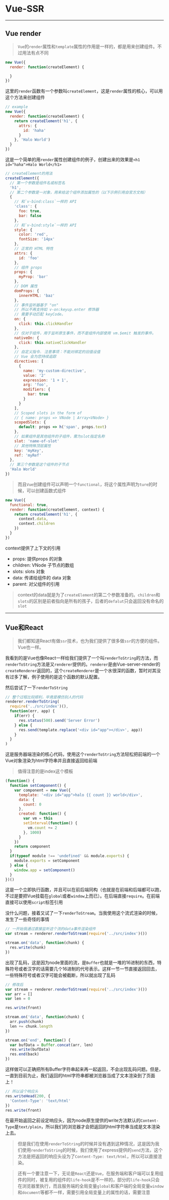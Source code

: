 # Vue-SSR

---
## Vue render
> `Vue`的`render`属性和`template`属性的作用是一样的，都是用来创建组件。不过用法有点不同

``` javascript
new Vue({
  render: function(createElement) {

  }
})
```

这里的`render`函数有一个参数叫`createElement`，这是`render`属性的核心，可以用这个方法来创建组件

``` javascript
// example
new Vue({
  render: function(createElement) {
    return createElement('h1', {
      attrs: {
        id: 'haha'
      }
    }, 'Halo World')
  }
})
```

这是一个简单的用`render`属性创建组件的例子，创建出来的效果是`<h1 id="haha">Halo World</h1>`

``` javascript
// createElement的用法
createElement({
  // 第一个参数是组件名或标签名
  'h1',
  // 第二个参数是一对象，用来给这个组件添加属性的（以下示例引用自官方文档）
  {
    // 和`v-bind:class`一样的 API
    'class': {
      foo: true,
      bar: false
    },
    // 和`v-bind:style`一样的 API
    style: {
      color: 'red',
      fontSize: '14px'
    },
    // 正常的 HTML 特性
    attrs: {
      id: 'foo'
    },
    // 组件 props
    props: {
      myProp: 'bar'
    },
    // DOM 属性
    domProps: {
      innerHTML: 'baz'
    },
    // 事件监听器基于 "on"
    // 所以不再支持如 v-on:keyup.enter 修饰器
    // 需要手动匹配 keyCode。
    on: {
      click: this.clickHandler
    },
    // 仅对于组件，用于监听原生事件，而不是组件内部使用 vm.$emit 触发的事件。
    nativeOn: {
      click: this.nativeClickHandler
    },
    // 自定义指令. 注意事项：不能对绑定的旧值设值
    // Vue 会为您持续追踪
    directives: [
      {
        name: 'my-custom-directive',
        value: '2'
        expression: '1 + 1',
        arg: 'foo',
        modifiers: {
          bar: true
        }
      }
    ],
    // Scoped slots in the form of
    // { name: props => VNode | Array<VNode> }
    scopedSlots: {
      default: props => h('span', props.text)
    },
    // 如果组件是其他组件的子组件，需为slot指定名称
    slot: 'name-of-slot'
    // 其他特殊顶层属性
    key: 'myKey',
    ref: 'myRef'
  },
  // 第三个参数是这个组件的子节点
  'Halo World'
})
```

> 而且`Vue`创建组件可以声明一个`functional`，将这个属性声明为`ture`的时候，可以创建函数式组件

``` javascript
new Vue({
  functional: true,
  render: function(createElement, context) {
    return createElement('h1', {
      context.data,
      context.children
    })
  }
})
```

context提供了上下文的引用

- props: 提供props 的对象
- children: VNode 子节点的数组
- slots: slots 对象
- data: 传递给组件的 data 对象
- parent: 对父组件的引用

> context的data就是为了`createElement`的第二个参数准备的。`children`和`slots`的区别是前者指向是所有的孩子，后者的`defalut`只会返回没有命名的`slot`


---
## Vue和React
> 我们都知道React有做`ssr`技术，也为我们提供了很多做`ssr`的方便的组件。Vue也一样。

我看到的是Vue也像React一样给我们提供了一个叫`renderToString`的方法，而`renderToString`方法是又`renderer`提供的。`renderer`是由Vue-server-render的`createRenderer`返回的，这个`createRenderer`是一个水很深的函数，暂时对其没有过多了解，例子使用的是这个函数的默认配置。

然后尝试了一下`renderToString`

``` javascript
// 整个过程比较顺利，毕竟是模仿别人的代码
renderer.renderToString(
  require('../src/index')(),
  function(err, app) {
    if(err) {
      res.status(500).send('Server Error')
    } else {
      res.send(template.replace('<div id="app"></div>', app))
    }
  }
)
```
这是服务器端渲染的核心代码，使用这个`renderToString`方法轻松把前端的一个Vue对象渲染为html字符串并且直接返回给前端

> 值得注意的是index这个模板

``` javascript
(function() {
  function setComponent() {
    var component = new Vue({
      template: '<div id="app">halo {{ count }} world</div>',
      data: {
        count: 0
      },
      created: function() {
        var vm = this
        setInterval(function() {
          vm.count += 2
        }, 1000)
      }
    })
    return component
  }
  if(typeof module !== 'undefined' && module.exports) {
    module.exports = setComponent
  } else {
    window.app = setComponent()
  }
})()
```

这是一个立即执行函数，并且可以在前后端同构（也就是在前端和后端都可以跑，不过是要把Vue挂载在`global`或者`window`上而已）。在后端直接`require`。在前端直接可以使用`script`标签引用


没什么问题，接着又试了一下`renderToStream`。当我使用这个流式渲染的时候，发生了一些奇怪的事情

``` javascript
// 一开始我通过直接监听这个流的data事件渲染组件
var stream = renderer.renderToStream(require('../src/index')())

stream.on('data', function(chunk) {
  res.write(chunk)
})
```

出现了乱码，这是因为node里面的流，是`Buffer`也就是一堆的16进制的东西，特殊符号或者汉字的话需要几个16进制的代号表示。这样一节一节直接返回回去，一些特殊符号或者汉字可能会被截断，所以就出现了乱码

``` javascript
// 修改后
var stream = renderer.renderToStream(require('../src/index')())
var arr = []
var len = 0

res.write(front)

stream.on('data', function(chunk) {
  arr.push(chunk)
  len += chunk.length
})

stream.on('end', function() {
  var bufData = Buffer.concat(arr, len)
  res.write(bufData)
  res.end(back)
})
```

这样做可以正确把所有Buffer字符串起来再一起返回，不会出现乱码问题。但是，一直到目前为止，我们返回的html字符串都被浏览器当成了文本渲染到了页面上！

``` javascript
// 所以设个响应头
res.writeHead(200, {
  'Content-Type': 'text/html'
})
res.write(front)
```
在最开始返回之前设定响应头，因为node原生提供的write方法默认的`Content-Type`是`text/plain`，所以我们的浏览器才会把返回的html字符串当成是文本渲染上去。

> 但是我们在使用`renderToString`的时候并没有遇到这种情况，这是因为我们使用`renderToString`的时候，我们使用了express提供的`send`方法，这个方法是把返回的响应头设为了`Content-Type: text/html`，所以可以直接渲染。

> 还有一个要注意一下，无论是`React`还是`Vue`，在服务端和客户端可以复用组件的同时，被复用的组件的`life-hook`是不一样的，部分的`life-hook`只会在浏览器里执行，而且服务端的全局变量`global`和客户端的全局变量`window`和`document`等都不一样，需要引用全局变量上的属性的话，需要注意
